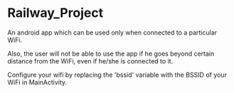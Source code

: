 # Railway_Project
An android app which can be used only when connected to a particular WiFi.

Also, the user will not be able to use the app if he goes beyond certain distance from the WiFi, even if he/she is connected to it.

Configure your wifi by replacing the 'bssid' variable with the BSSID of your WiFi in MainActivity. 
